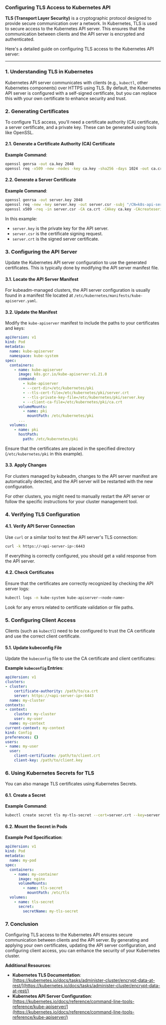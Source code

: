 ### Configuring TLS Access to Kubernetes API

**TLS (Transport Layer Security)** is a cryptographic protocol designed to provide secure communication over a network. In Kubernetes, TLS is used to secure access to the Kubernetes API server. This ensures that the communication between clients and the API server is encrypted and authenticated.

Here's a detailed guide on configuring TLS access to the Kubernetes API server:

---

### **1. Understanding TLS in Kubernetes**

Kubernetes API server communicates with clients (e.g., `kubectl`, other Kubernetes components) over HTTPS using TLS. By default, the Kubernetes API server is configured with a self-signed certificate, but you can replace this with your own certificate to enhance security and trust.

### **2. Generating Certificates**

To configure TLS access, you'll need a certificate authority (CA) certificate, a server certificate, and a private key. These can be generated using tools like OpenSSL.

#### **2.1. Generate a Certificate Authority (CA) Certificate**

**Example Command**:

```sh
openssl genrsa -out ca.key 2048
openssl req -x509 -new -nodes -key ca.key -sha256 -days 1024 -out ca.crt -subj "/CN=k8s-ca"
```

#### **2.2. Generate a Server Certificate**

**Example Command**:

```sh
openssl genrsa -out server.key 2048
openssl req -new -key server.key -out server.csr -subj "/CN=k8s-api-server"
openssl x509 -req -in server.csr -CA ca.crt -CAkey ca.key -CAcreateserial -out server.crt -days 1024 -sha256
```

In this example:
- `server.key` is the private key for the API server.
- `server.csr` is the certificate signing request.
- `server.crt` is the signed server certificate.

### **3. Configuring the API Server**

Update the Kubernetes API server configuration to use the generated certificates. This is typically done by modifying the API server manifest file.

#### **3.1. Locate the API Server Manifest**

For kubeadm-managed clusters, the API server configuration is usually found in a manifest file located at `/etc/kubernetes/manifests/kube-apiserver.yaml`.

#### **3.2. Update the Manifest**

Modify the `kube-apiserver` manifest to include the paths to your certificates and keys:

```yaml
apiVersion: v1
kind: Pod
metadata:
  name: kube-apiserver
  namespace: kube-system
spec:
  containers:
    - name: kube-apiserver
      image: k8s.gcr.io/kube-apiserver:v1.21.0
      command:
        - kube-apiserver
        - --cert-dir=/etc/kubernetes/pki
        - --tls-cert-file=/etc/kubernetes/pki/server.crt
        - --tls-private-key-file=/etc/kubernetes/pki/server.key
        - --client-ca-file=/etc/kubernetes/pki/ca.crt
      volumeMounts:
        - name: pki
          mountPath: /etc/kubernetes/pki
      ...
  volumes:
    - name: pki
      hostPath:
        path: /etc/kubernetes/pki
```

Ensure that the certificates are placed in the specified directory (`/etc/kubernetes/pki` in this example).

#### **3.3. Apply Changes**

For clusters managed by kubeadm, changes to the API server manifest are automatically detected, and the API server will be restarted with the new configuration.

For other clusters, you might need to manually restart the API server or follow the specific instructions for your cluster management tool.

### **4. Verifying TLS Configuration**

#### **4.1. Verify API Server Connection**

Use `curl` or a similar tool to test the API server's TLS connection:

```sh
curl -k https://<api-server-ip>:6443
```

If everything is correctly configured, you should get a valid response from the API server.

#### **4.2. Check Certificates**

Ensure that the certificates are correctly recognized by checking the API server logs:

```sh
kubectl logs -n kube-system kube-apiserver-<node-name>
```

Look for any errors related to certificate validation or file paths.

### **5. Configuring Client Access**

Clients (such as `kubectl`) need to be configured to trust the CA certificate and use the correct client certificate.

#### **5.1. Update kubeconfig File**

Update the `kubeconfig` file to use the CA certificate and client certificates:

**Example `kubeconfig` Entries**:

```yaml
apiVersion: v1
clusters:
- cluster:
    certificate-authority: /path/to/ca.crt
    server: https://<api-server-ip>:6443
  name: my-cluster
contexts:
- context:
    cluster: my-cluster
    user: my-user
  name: my-context
current-context: my-context
kind: Config
preferences: {}
users:
- name: my-user
  user:
    client-certificate: /path/to/client.crt
    client-key: /path/to/client.key
```

### **6. Using Kubernetes Secrets for TLS**

You can also manage TLS certificates using Kubernetes Secrets.

#### **6.1. Create a Secret**

**Example Command**:

```sh
kubectl create secret tls my-tls-secret --cert=server.crt --key=server.key
```

#### **6.2. Mount the Secret in Pods**

**Example Pod Specification**:

```yaml
apiVersion: v1
kind: Pod
metadata:
  name: my-pod
spec:
  containers:
    - name: my-container
      image: nginx
      volumeMounts:
        - name: tls-secret
          mountPath: /etc/tls
  volumes:
    - name: tls-secret
      secret:
        secretName: my-tls-secret
```

### **7. Conclusion**

Configuring TLS access to the Kubernetes API ensures secure communication between clients and the API server. By generating and applying your own certificates, updating the API server configuration, and configuring client access, you can enhance the security of your Kubernetes cluster.

**Additional Resources**:
- **Kubernetes TLS Documentation**: [https://kubernetes.io/docs/tasks/administer-cluster/encrypt-data-at-rest/](https://kubernetes.io/docs/tasks/administer-cluster/encrypt-data-at-rest/)
- **Kubernetes API Server Configuration**: [https://kubernetes.io/docs/reference/command-line-tools-reference/kube-apiserver/](https://kubernetes.io/docs/reference/command-line-tools-reference/kube-apiserver/)
